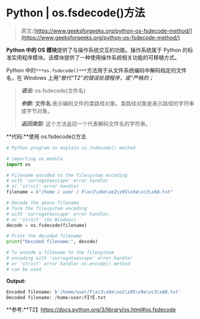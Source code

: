 # Python | os.fsdecode()方法

> 原文:[https://www.geeksforgeeks.org/python-os-fsdecode-method/](https://www.geeksforgeeks.org/python-os-fsdecode-method/)

**Python 中的 OS 模块**提供了与操作系统交互的功能。操作系统属于 Python 的标准实用程序模块。该模块提供了一种使用操作系统相关功能的可移植方式。

Python 中的`***os.fsdecode()***`方法用于从文件系统编码中解码指定的文件名，在 Windows 上用“*替代“T2”的错误处理程序，或“*严格的*；*

> ***语法:*** os.fsdecode(文件名)
> 
> ***参数:***
> **文件名**:表示编码文件的类路径对象。类路径对象是表示路径的字符串或字节对象。
> 
> ***返回类型:*** 这个方法返回一个代表解码文件名的字符串。

**代码:**使用 os.fsdecode()方法

```py
# Python program to explain os.fsdecode() method 

# importing os module 
import os

# Filename encoded to the filesystem encoding
# with 'surrogateescape' error handler
# or 'strict' error handler
filename = b"/home / user / F\xc3\x8e\xe2\x95\x9a\xc3\x88.txt"

# Decode the above filename
# form the filesystem encoding   
# with 'surrogateescape' error handler,
# or 'strict' (On Windows)
decode = os.fsdecode(filename)

# Print the decoded filename
print("Decoded filename:", decode)

# To encode a filename to the filesystem 
# encoding with 'surrogateescape' error handler
# or 'strict' error handler os.encode() method
# can be used
```

**Output:**

```py
Encoded filename: b'/home/user/F\xc3\x8e\xe2\x95\x9a\xc3\x88.txt'
Decoded filename: /home/user/FÎ?È.txt

```

**参考:**T2】https://docs.python.org/3/library/os.html#os.fsdecode